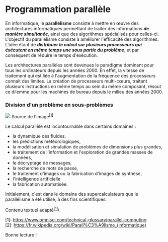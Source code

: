 # Programmation parallèle

En informatique, le **parallélisme** consiste à mettre en œuvre des architectures informatiques 
permettant de traiter des informations ***de manière simultanée***, ainsi que des algorithmes spécialisés pour celles-ci. 
L'objectif du parallélisme consiste à améliorer l'efficacité des algorithmes. L'idée étant de ***distribuer le calcul sur plusieurs processeurs 
qui éxécutent en même temps une sous partie du problème***, et par conséquent de réduire le temps d'exécution.

Les architectures parallèles sont devenues le paradigme dominant pour tous les ordinateurs depuis les années 2000. 
En effet, la vitesse de traitement qui est liée à l'augmentation de la fréquence des processeurs connait des limites. 
La création de processeurs multi-cœurs, traitant plusieurs instructions en même temps au sein du même composant, 
résout ce dilemme pour les machines de bureau depuis le milieu des années 2000.

### Division d'un problème en sous-problèmes
![](parallel.png)
Source de l'image<sup>[[1]](#alchemy-docs-1)</sup>

Le calcul parallèle est incontournable dans certains domaines : 
- la dynamique des fluides, 
- les prédictions météorologiques, 
- la modélisation et simulation de problèmes de dimensions plus grandes, 
- le traitement de l'information et l'exploration de grandes masses de données, 
- le décryptage de messages, 
- la recherche de mots de passe, 
- le traitement d'images ou la fabrication d'images de synthèse,
- l'intelligence artificielle 
- la fabrication automatisée. 

Initialement, c'est dans le domaine des supercalculateurs que le parallélisme a été utilisé, à des fins scientifiques.

Contenu textuel adapté<sup>[[1]](#alchemy-docs-1)</sup>\

<a name="sqlalchemy-docs-1">[1]</a>: https://www.omnisci.com/technical-glossary/parallel-computing \
<a name="sqlalchemy-docs-2">[2]</a>: https://fr.wikipedia.org/wiki/Parall%C3%A9lisme_(informatique)

Bonne lecture !
